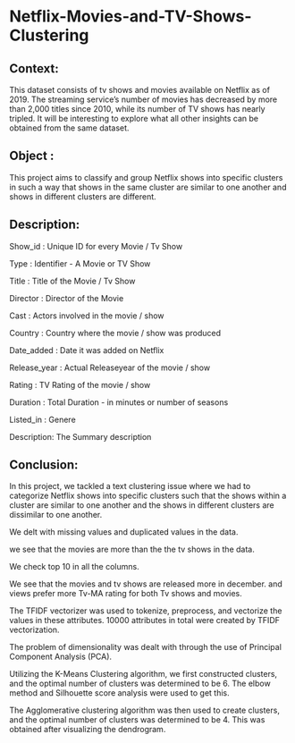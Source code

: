 # Netflix-Movies-and-TV-Shows-Clustering

## Context:
This dataset consists of tv shows and movies available on Netflix as of 2019. The streaming service’s number of movies has decreased by more than 2,000 titles since 2010, while its number of TV shows has nearly tripled. It will be interesting to explore what all other insights can be obtained from the same dataset.

## Object :
This project aims to classify and group Netflix shows into specific clusters in such a way that shows in the same cluster are similar to one another and shows in different clusters are different.

## Description:
Show_id : Unique ID for every Movie / Tv Show

Type : Identifier - A Movie or TV Show

Title : Title of the Movie / Tv Show

Director : Director of the Movie

Cast : Actors involved in the movie / show

Country : Country where the movie / show was produced

Date_added : Date it was added on Netflix

Release_year : Actual Releaseyear of the movie / show

Rating : TV Rating of the movie / show

Duration : Total Duration - in minutes or number of seasons

Listed_in : Genere

Description: The Summary description

## Conclusion:
In this project, we tackled a text clustering issue where we had to categorize Netflix shows into specific clusters such that the shows within a cluster are similar to one another and the shows in different clusters are dissimilar to one another.

We delt with missing values and duplicated values in the data.

we see that the movies are more than the the tv shows in the data.

We check top 10 in all the columns.

We see that the movies and tv shows are released more in december. and views prefer more Tv-MA rating for both Tv shows and movies.

The TFIDF vectorizer was used to tokenize, preprocess, and vectorize the values in these attributes. 10000 attributes in total were created by TFIDF vectorization.

The problem of dimensionality was dealt with through the use of Principal Component Analysis (PCA).

Utilizing the K-Means Clustering algorithm, we first constructed clusters, and the optimal number of clusters was determined to be 6. The elbow method and Silhouette score analysis were used to get this.

The Agglomerative clustering algorithm was then used to create clusters, and the optimal number of clusters was determined to be 4. This was obtained after visualizing the dendrogram.

